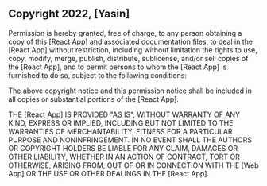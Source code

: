 ## Copyright 2022, [Yasin]

Permission is hereby granted, free of charge, to any person obtaining a copy of this [React App] and associated documentation files, to deal in the [React App] without restriction, including without limitation the rights to use, copy, modify, merge, publish, distribute, sublicense, and/or sell copies of the [React App], and to permit persons to whom the [React App] is furnished to do so, subject to the following conditions:

The above copyright notice and this permission notice shall be included in all copies or substantial portions of the [React App].

THE [React App] IS PROVIDED "AS IS", WITHOUT WARRANTY OF ANY KIND, EXPRESS OR IMPLIED, INCLUDING BUT NOT LIMITED TO THE WARRANTIES OF MERCHANTABILITY, FITNESS FOR A PARTICULAR PURPOSE AND NONINFRINGEMENT. IN NO EVENT SHALL THE AUTHORS OR COPYRIGHT HOLDERS BE LIABLE FOR ANY CLAIM, DAMAGES OR OTHER LIABILITY, WHETHER IN AN ACTION OF CONTRACT, TORT OR OTHERWISE, ARISING FROM, OUT OF OR IN CONNECTION WITH THE [Web App] OR THE USE OR OTHER DEALINGS IN THE [React App].
